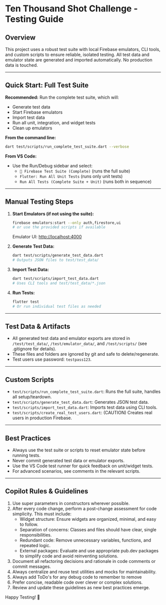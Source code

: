 # Ten Thousand Shot Challenge - Testing Guide

## Overview

This project uses a robust test suite with local Firebase emulators, CLI tools, and custom scripts to ensure reliable, isolated testing. All test data and emulator state are generated and imported automatically. No production data is touched.

---

## Quick Start: Full Test Suite

**Recommended:** Run the complete test suite, which will:

- Generate test data
- Start Firebase emulators
- Import test data
- Run all unit, integration, and widget tests
- Clean up emulators

**From the command line:**

```sh
dart test/scripts/run_complete_test_suite.dart --verbose
```

**From VS Code:**

- Use the Run/Debug sidebar and select:
  - `🧪 Firebase Test Suite (Complete)` (runs the full suite)
  - `Flutter: Run All Unit Tests` (runs only unit tests)
  - `Run All Tests (Complete Suite + Unit)` (runs both in sequence)

---

## Manual Testing Steps

1. **Start Emulators (if not using the suite):**

   ```sh
   firebase emulators:start --only auth,firestore,ui
   # or use the provided scripts if available
   ```

   Emulator UI: [http://localhost:4000](http://localhost:4000)

2. **Generate Test Data:**

   ```sh
   dart test/scripts/generate_test_data.dart
   # Outputs JSON files to test/test_data/
   ```

3. **Import Test Data:**

   ```sh
   dart test/scripts/import_test_data.dart
   # Uses CLI tools and test/test_data/*.json
   ```

4. **Run Tests:**

   ```sh
   flutter test
   # Or run individual test files as needed
   ```

---

## Test Data & Artifacts

- All generated test data and emulator exports are stored in `/test/test_data/`, `/test/emulator_data/`, and `/test/scripts/` (see .gitignore for details).
- These files and folders are ignored by git and safe to delete/regenerate.
- Test users use password: `testpass123`.

---

## Custom Scripts

- `test/scripts/run_complete_test_suite.dart`: Runs the full suite, handles all setup/teardown.
- `test/scripts/generate_test_data.dart`: Generates JSON test data.
- `test/scripts/import_test_data.dart`: Imports test data using CLI tools.
- `test/scripts/create_real_test_users.dart`: (CAUTION) Creates real users in production Firebase.

---

## Best Practices

- Always use the test suite or scripts to reset emulator state before running tests.
- Never commit generated test data or emulator exports.
- Use the VS Code test runner for quick feedback on unit/widget tests.
- For advanced scenarios, see comments in the relevant scripts.

---

## Copilot Rules & Guidelines

1. Use super parameters in constructors wherever possible.
2. After every code change, perform a post-change assessment for code simplicity. This must include:
   - Widget structure: Ensure widgets are organized, minimal, and easy to follow.
   - Separation of concerns: Classes and files should have clear, single responsibilities.
   - Redundant code: Remove unnecessary variables, functions, and repeated logic.
   - External packages: Evaluate and use appropriate pub.dev packages to simplify code and avoid reinventing solutions.
3. Document all refactoring decisions and rationale in code comments or commit messages.
4. Always centralize and reuse test utilities and mocks for maintainability.
5. Always add ToDo's for any debug code to remember to remove
6. Prefer concise, readable code over clever or complex solutions.
7. Review and update these guidelines as new best practices emerge.

Happy Testing! 🎯
